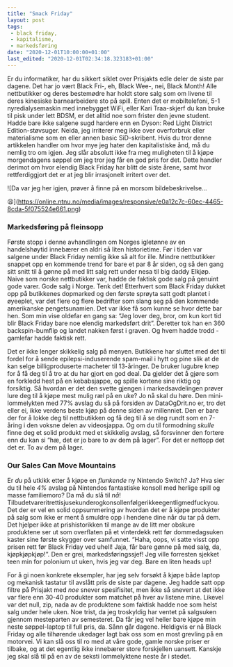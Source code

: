 ```yaml
---
title: "Smack Friday"
layout: post
tags: 
 - black friday,
 - kapitalisme,
 - markedsføring
date: "2020-12-01T10:00:00+01:00"
last_edited: "2020-12-01T02:34:18.323183+01:00"
---
```

Er du informatiker, har du sikkert siklet over Prisjakts edle deler de siste par dagene. Det har jo vært Black Fri-, eh, Black Wee-, nei, Black Month! Alle nettbutikker og deres bestemødre har holdt store salg som om livene til deres kinesiske barnearbeidere sto på spill. Enten det er mobiltelefoni, 5-1 nyredialysemaskin med innebygget WiFi, eller Kari Traa-skjerf du kan bruke til pisk under lett BDSM, er det alltid noe som frister den jevne student. Hadde bare ikke salgene sugd hardere enn en Dyson: Red Light District Edition-støvsuger. Neida, jeg irriterer meg ikke over overforbruk eller materialisme som en eller annen basic SiD-skribent. Hvis du tror denne artikkelen handler om hvor mye jeg hater den kapitalistiske ånd, må du nemlig tro om igjen. Jeg slår absolutt ikke fra meg muligheten til å kjøpe morgendagens søppel om jeg tror jeg får en god pris for det. Dette handler derimot om hvor elendig Black Friday har blitt de siste årene, samt hvor rettferdiggjort det er at jeg blir irrasjonelt irritert over det.

![Da var jeg her igjen, prøver å finne på en morsom bildebeskrivelse...

😫](https://online.ntnu.no/media/images/responsive/e0a12c7c-60ec-4465-8cda-5f075524e661.png)

### Markedsføring på fleinsopp
Første stopp i denne avhandlingen om Norges igletønne av en handelshøytid innebærer en aldri så liten historietime. Før i tiden var salgene under Black Friday nemlig ikke så alt for ille. Mindre nettbutikker snappet opp en kommende trend for bare et par 8 år siden, og så den gang sitt snitt til å gønne på med litt salg rett under nesa til big daddy Elkjøp. Naive som norske nettbutikker var, hadde de faktisk gode salg på genuint gode varer. Gode salg i Norge. Tenk det! Etterhvert som Black Friday dukket opp på butikkenes dopmarked og den første sprøyta satt godt plantet i øyeeplet, var det flere og flere bedrifter som slang seg på den kommende amerikanske pengetsunamien. Det var ikke få som kunne se hvor dette bar hen. Som min vise oldefar en gang sa: “Jeg lover deg, bror, om kun kort tid blir Black Friday bare noe elendig markedsført drit”. Deretter tok han en 360 backspin-bumflip og landet nakken først i graven. Og hvem hadde trodd - gamlefar hadde faktisk rett.

Det er ikke lenger skikkelig salg på menyen. Butikkene har sluttet med det til fordel for å sende epilepsi-induserende spam-mail i hytt og pine slik at de kan selge billigproduserte macheter til 13-åringer. De bruker lugubre knep for å få deg til å tro at du har gjort en god deal. Da gjelder det å gjøre som en forkledd hest på en kebabsjappe, og spille kortene sine riktig og forsiktig. Så hvordan er det den svette gjengen i markedsavdelingen prøver lure deg til å kjøpe mest mulig ræl på en uke? Jo nå skal du høre. Den mini-lommelykten med 77% avslag du så på forsiden av DataOgDrit.no er, tro det eller ei, ikke verdens beste kjøp på denne siden av millenniet. Den er bare der for å lokke deg til nettbutikken og få deg til å se deg rundt som en 7-åring i den voksne delen av videosjappa. Og om du til formodning *skulle* finne deg et solid produkt med et skikkelig avslag, så forsvinner den fortere enn du kan si “hæ, det er jo bare to av dem på lager”. For det er nettopp det det er. To av dem på lager.

### Our Sales Can Move Mountains
Er *du* på utkikk etter å kjøpe en *flunkende* ny Nintendo Switch? Ja? Hva sier du til hele *4%* avslag på Nintendos fantastiske konsoll med herlige spill og masse familiemoro? Da må du slå til *nå*! Tilbudetvareritrettisjusekunderogkonsollenfølgerikkeegentligmedfuckyou. Det der er vel en solid oppsummering av hvordan det er å kjøpe produkter på salg som ikke er ment å smuldre opp i hendene dine når du tar på dem. Det hjelper ikke at prishistorikken til mange av de litt mer obskure produktene ser ut som overflaten på et vinterdekk rett før dommedagsuken kaster sine første skygger over samfunnet. “Haha, oops, vi satte visst opp prisen rett før Black Friday ved uhell! Jaja, får bare gønne på med salg, da, kjøpkjøpkjøp!”. Den er grei, markedsføringssjef! Jeg ville forresten sjekket teen min for polonium ut uken, hvis jeg var deg. Bare en liten heads up!

For å gi noen konkrete eksempler, har jeg selv forsøkt å kjøpe både laptop og mekanisk tastatur til avslått pris de siste par dagene. Jeg hadde satt opp filtre på Prisjakt med *noe* snever spesifisitet, men ikke så snevert at det ikke var flere enn 30-40 produkter som matchet på hver av listene mine. Likevel var det null, zip, nada av de produktene som faktisk hadde noe som helst salg under hele uken. Noe trist, da jeg troskyldig har ventet på salgsuken gjennom mesteparten av semesteret. Da får jeg vel heller bare kjøpe min neste søppel-laptop til full pris, da. Sånn går dagene. Heldigvis er nå Black Friday og alle tilhørende ukedager lagt bak oss som en most grevling på en motorvei. Vi kan slå oss til ro med at våre gode, gamle norske priser er tilbake, og at det egentlig ikke innebærer store forskjellen uansett. Kanskje jeg skal slå til på en av de seksti lommelyktene neste år i stedet.